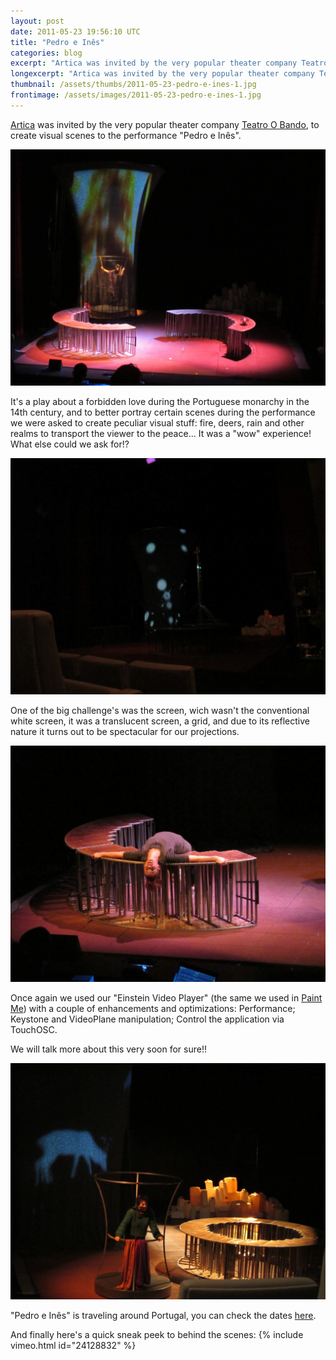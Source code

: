 ```yaml
---
layout: post
date: 2011-05-23 19:56:10 UTC
title: "Pedro e Inês"
categories: blog
excerpt: "Artica was invited by the very popular theater company Teatro O Bando, to create visual scenes to the performance \"Pedro e Inês\"."
longexcerpt: "Artica was invited by the very popular theater company Teatro O Bando, to create visual scenes to the performance \"Pedro e Inês\".It\'s a play about a forbidden love during the Portuguese monarchy in the 14th century, and to better portray certain scenes during the performance we were asked to create peculiar visual stuff: fire, deers, rain and other realms to transport the viewer to the peace... It was a \"wow\" experience! What else could we ask for!?"
thumbnail: /assets/thumbs/2011-05-23-pedro-e-ines-1.jpg
frontimage: /assets/images/2011-05-23-pedro-e-ines-1.jpg
---
```


<a href="http://artica.cc">Artica</a> was invited by the very popular theater company <a href="http://www.obando.pt/">Teatro O Bando</a>, to create visual scenes to the performance "Pedro e Inês".

<a href="http://www.artica.cc/blog/wp-content/uploads/2011/05/IMG_1933.jpg">![](/assets/images/2011-05-23-pedro-e-ines-1.jpg)</a>

It's a play about a forbidden love during the Portuguese monarchy in the 14th century, and to better portray certain scenes during the performance we were asked to create peculiar visual stuff: fire, deers, rain and other realms to transport the viewer to the peace... It was a "wow" experience! What else could we ask for!?

<a href="http://www.artica.cc/blog/wp-content/uploads/2011/05/IMG_1988.jpg">![](/assets/images/2011-05-23-pedro-e-ines-2.jpg)</a>

One of the big challenge's was the screen, wich wasn't the conventional white screen, it was a translucent screen,  a grid, and due to its reflective nature it turns out to be spectacular for our projections.

<a href="http://www.artica.cc/blog/wp-content/uploads/2011/05/IMG_1924.jpg">![](/assets/images/2011-05-23-pedro-e-ines-3.jpg)</a>

Once again we used our "Einstein Video Player" (the same we used in <a href="http://www.youtube.com/watch?v=xwja_nB1PI0&amp;feature=player_embedded">Paint Me</a>) with a couple of enhancements and optimizations:
Performance;
Keystone and VideoPlane manipulation;
Control the application via TouchOSC.

We will talk more about this very soon for sure!!

<a href="http://www.artica.cc/blog/wp-content/uploads/2011/05/IMG_1890.jpg">![](/assets/images/2011-05-23-pedro-e-ines-4.jpg)</a>

"Pedro e Inês" is traveling around Portugal, you can check the dates <a href="http://www.obando.pt/newsletter/pedroeines/pedroeines.htm">here</a>.

And finally here's a quick sneak peek to behind the scenes:
{% include vimeo.html id="24128832" %}
